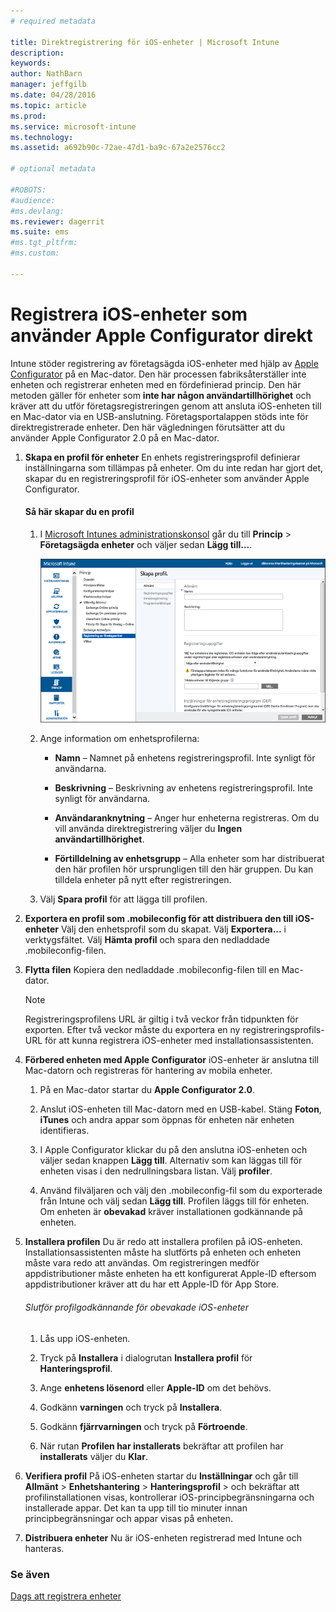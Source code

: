 ```yaml
---
# required metadata

title: Direktregistrering för iOS-enheter | Microsoft Intune
description:
keywords:
author: NathBarn
manager: jeffgilb
ms.date: 04/28/2016
ms.topic: article
ms.prod:
ms.service: microsoft-intune
ms.technology:
ms.assetid: a692b90c-72ae-47d1-ba9c-67a2e2576cc2

# optional metadata

#ROBOTS:
#audience:
#ms.devlang:
ms.reviewer: dagerrit
ms.suite: ems
#ms.tgt_pltfrm:
#ms.custom:

---
```


# Registrera iOS-enheter som använder Apple Configurator direkt
Intune stöder registrering av företagsägda iOS-enheter med hjälp av [Apple Configurator](http://go.microsoft.com/fwlink/?LinkId=518017) på en Mac-dator. Den här processen fabriksåterställer inte enheten och registrerar enheten med en fördefinierad princip. Den här metoden gäller för enheter som **inte har någon användartillhörighet** och kräver att du utför företagsregistreringen genom att ansluta iOS-enheten till en Mac-dator via en USB-anslutning. Företagsportalappen stöds inte för direktregistrerade enheter. Den här vägledningen förutsätter att du använder Apple Configurator 2.0 på en Mac-dator.

1.  **Skapa en profil för enheter** En enhets registreringsprofil definierar inställningarna som tillämpas på enheter. Om du inte redan har gjort det, skapar du en registreringsprofil för iOS-enheter som använder Apple Configurator.

    #### Så här skapar du en profil

    1.  I [Microsoft Intunes administrationskonsol](http://manage.microsoft.com) går du till **Princip** &gt; **Företagsägda enheter** och väljer sedan **Lägg till...**.

        ![Skapa sida för mobilenhetsregistrering](../media/pol-sa-corp-enroll.png)

    2.  Ange information om enhetsprofilerna:

        -   **Namn** – Namnet på enhetens registreringsprofil. Inte synligt för användarna.

        -   **Beskrivning** – Beskrivning av enhetens registreringsprofil. Inte synligt för användarna.

        -   **Användaranknytning** – Anger hur enheterna registreras. Om du vill använda direktregistrering väljer du **Ingen användartillhörighet**.

        -   **Förtilldelning av enhetsgrupp** – Alla enheter som har distribuerat den här profilen hör ursprungligen till den här gruppen. Du kan tilldela enheter på nytt efter registreringen.

    3.  Välj **Spara profil** för att lägga till profilen.

5.  **Exportera en profil som .mobileconfig för att distribuera den till iOS-enheter** Välj den enhetsprofil som du skapat. Välj **Exportera...** i verktygsfältet. Välj **Hämta profil** och spara den nedladdade .mobileconfig-filen.

6.  **Flytta filen** Kopiera den nedladdade .mobileconfig-filen till en Mac-dator.
    > [!NOTE]
    > Registreringsprofilens URL är giltig i två veckor från tidpunkten för exporten. Efter två veckor måste du exportera en ny registreringsprofils-URL för att kunna registrera iOS-enheter med installationsassistenten.
7.  **Förbered enheten med Apple Configurator** iOS-enheter är anslutna till Mac-datorn och registreras för hantering av mobila enheter.

    1.  På en Mac-dator startar du **Apple Configurator 2.0**.

    2.  Anslut iOS-enheten till Mac-datorn med en USB-kabel. Stäng **Foton**, **iTunes** och andra appar som öppnas för enheten när enheten identifieras.

    3.  I Apple Configurator klickar du på den anslutna iOS-enheten och väljer sedan knappen **Lägg till**. Alternativ som kan läggas till för enheten visas i den nedrullningsbara listan. Välj **profiler**.

    4.  Använd filväljaren och välj den .mobileconfig-fil som du exporterade från Intune och välj sedan **Lägg till**. Profilen läggs till för enheten.  Om enheten är **obevakad** kräver installationen godkännande på enheten.

8.  **Installera profilen** Du är redo att installera profilen på iOS-enheten. Installationsassistenten måste ha slutförts på enheten och enheten måste vara redo att användas.  Om registreringen medför appdistributioner måste enheten ha ett konfigurerat Apple-ID eftersom appdistributioner kräver att du har ett Apple-ID för App Store.

    ###### Slutför profilgodkännande för obevakade iOS-enheter

    1.  Lås upp iOS-enheten.

    2.  Tryck på **Installera** i dialogrutan **Installera profil** för **Hanteringsprofil**.

    3.  Ange **enhetens lösenord** eller **Apple-ID** om det behövs.

    4.  Godkänn **varningen** och tryck på **Installera**.

    5.  Godkänn **fjärrvarningen** och tryck på **Förtroende**.

    6.  När rutan **Profilen har installerats** bekräftar att profilen har **installerats** väljer du **Klar**.

9. **Verifiera profil**
    På iOS-enheten startar du **Inställningar** och går till **Allmänt** &gt; **Enhetshantering** &gt; **Hanteringsprofil** &gt; och bekräftar att profilinstallationen visas, kontrollerar iOS-principbegränsningarna och installerade appar. Det kan ta upp till tio minuter innan principbegränsningar och appar visas på enheten.

10. **Distribuera enheter** Nu är iOS-enheten registrerad med Intune och hanteras.


### Se även
[Dags att registrera enheter](get-ready-to-enroll-devices-in-microsoft-intune.md)


<!--HONumber=Jun16_HO3-->


